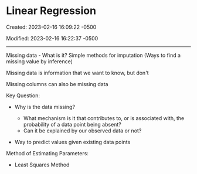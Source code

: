 # Linear Regression

Created: 2023-02-16 16:09:22 -0500

Modified: 2023-02-16 16:22:37 -0500

---

Missing data - What is it? Simple methods for imputation (Ways to find a missing value by inference)



Missing data is information that we want to know, but don't

Missing columns can also be missing data

Key Question:

-   Why is the data missing?
    -   What mechanism is it that contributes to, or is associated with, the probability of a data point being absent?
    -   Can it be explained by our observed data or not?

-   Way to predict values given existing data points




Method of Estimating Parameters:

-   Least Squares Method






